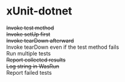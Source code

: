 # xUnit-dotnet

~~Invoke test method~~   
~~Invoke setUp first~~   
~~Invoke tearDown afterward~~    
Invoke tearDown even if the test method fails    
Run multiple tests    
~~Report collected results~~    
~~Log string in WasRun~~    
Report failed tests

